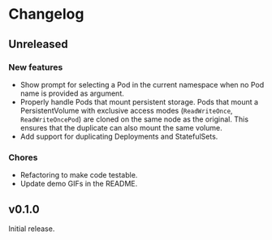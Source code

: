 # Changelog

## Unreleased

### New features

* Show prompt for selecting a Pod in the current namespace when no Pod name is provided as argument.
* Properly handle Pods that mount persistent storage.
  Pods that mount a PersistentVolume with exclusive access modes (`ReadWriteOnce`, `ReadWriteOncePod`) are cloned
  on the same node as the original. This ensures that the duplicate can also mount the same volume.
* Add support for duplicating Deployments and StatefulSets.

### Chores

* Refactoring to make code testable.
* Update demo GIFs in the README.

## v0.1.0

Initial release.